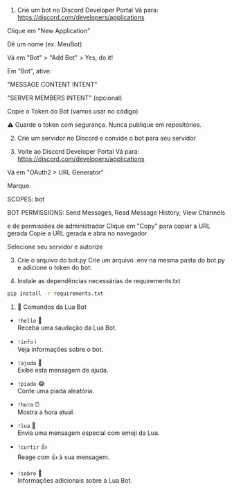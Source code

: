 1. Crie um bot no Discord Developer Portal
Vá para: https://discord.com/developers/applications

Clique em "New Application"

Dê um nome (ex: MeuBot)

Vá em "Bot" > "Add Bot" > Yes, do it!

Em "Bot", ative:

"MESSAGE CONTENT INTENT"

"SERVER MEMBERS INTENT" (opcional)

Copie o Token do Bot (vamos usar no código)

⚠️ Guarde o token com segurança. Nunca publique em repositórios.

2. Crie um servidor no Discord e convide o bot para seu servidor

3. Volte ao Discord Developer Portal
Vá para: https://discord.com/developers/applications

Vá em "OAuth2 > URL Generator"

Marque:

SCOPES: bot

BOT PERMISSIONS: Send Messages, Read Message History, View Channels

e de permissões de administrador
Clique em "Copy" para copiar a URL gerada
Copie a URL gerada e abra no navegador

Selecione seu servidor e autorize

3. Crie o arquivo do bot.py
Crie um arquivo .env na mesma pasta do bot.py e adicione o token do bot:

4. Instale as dependências necessárias de requirements.txt

```bash
pip install -r requirements.txt

```

1. 🌙 Comandos da Lua Bot

- `!hello` 👋  
  Receba uma saudação da Lua Bot.

- `!info` ℹ️  
  Veja informações sobre o bot.

- `!ajuda` 📜  
  Exibe esta mensagem de ajuda.

- `!piada` 😂  
  Conte uma piada aleatória.

- `!hora` ⏰  
  Mostra a hora atual.

- `!lua` 🌙  
  Envia uma mensagem especial com emoji da Lua.

- `!curtir` 👍  
  Reage com 👍 à sua mensagem.

- `!sobre` 🔮  
  Informações adicionais sobre a Lua Bot.
